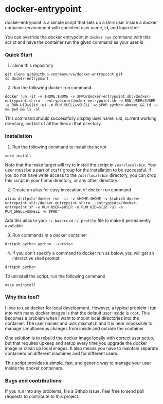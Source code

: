 # docker-entrypoint

docker-entrypoint is a simple script that sets up a Unix user inside a docker container environment with specified user name, id, and login shell.

You can override the docker entrypoint in `docker run` command with this script and have the container run the given command as your user id

### Quick Start
1. clone this repository

```
git clone git@github.com:mayurva/docker-entrypoint.git
cd docker-entrypoint
```

2. Run the following docker run command.

```
docker run -it -v $HOME:$HOME -v $PWD/docker-entrypoint.sh:/docker-entrypoint.sh:ro --entrypoint=/docker-entrypoint.sh -e RUN_USER=$USER -e RUN_UID=$(id -u) -e RUN_SHELL=$SHELL -w $PWD python whoami && id -u && pwd && ls -al
```

This command should successfully display user name, uid, current working directory, and list of all the files in that directory.

### Installation

1. Run the following command to install the script

```
make install
```

Note that the make target will try to install the script in `/usr/local/bin`. Your user must be a part of `staff` group for the installation to be successful. If you do not have write access to the `/usr/local/bin` directory, you can drop this script in your home directory, or any other directory.

2. Create an alias for easy invocation of docker run command

```
alias dritpsh='docker run -it -v $HOME:$HOME -v $(which docker-entrypoint.sh):/docker-entrypoint.sh:ro --entrypoint=/docker-entrypoint.sh -e RUN_USER=$USER -e RUN_UID=$(id -u) -e RUN_SHELL=$SHELL -w $PWD'
```

Add this alias to your `~/.bashrc` or `~/.profile` file to make it permanently available.

3. Run commands in a docker container

```
dritpsh python python --version
```

4. If you don't specify a command to docker run as below, you will get an interactive shell prompt

```
dritpsh python
```

To uninstall the script, run the following command

```
make uninstall
```

### Why this tool?

I love to use docker for local development. However, a typical problem I run into with many docker images is that the default user inside is `root`. This becomes a problem when I want to mount local directories into the container. The user names and uids mismatch and it is near impossible to manage simultaneous changes from inside and outside the container.

One solution is to rebuild the docker image locally with correct user setup, but that requires upkeep and setup every time you upgrade the docker image or clean up local images. It also means you have to maintain separate containers on different machines and for different users.

This script provides a simple, fast, and generic way to manage your user inside the docker containers.

### Bugs and contributions

If you run into any problems, file a Github issue. Feel free to send pull requests to contribute to this project.
